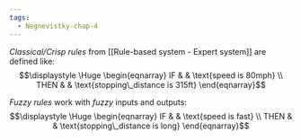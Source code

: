 ```yaml
---
tags:
  - Negnevistky-chap-4
---
```

*Classical/Crisp rules* from [[Rule-based system - Expert system]] are defined like:
$$\displaystyle \Huge \begin{eqnarray} 
IF & & \text{speed is 80mph} \\
THEN & & \text{stopping\_distance is 315ft}
\end{eqnarray}$$

*Fuzzy rules* work with *fuzzy* inputs and outputs:
$$\displaystyle \Huge \begin{eqnarray} 
IF & & \text{speed is fast} \\
THEN & & \text{stopping\_distance is long}
\end{eqnarray}$$